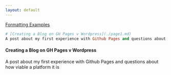 ```yaml
---
layout: default
---
```




[Formatting Examples](./example.md)


```ruby
# [Creating a Blog on GH Pages v Wordpress](./page1.md)
A post about my first experience with Github Pages and questions about how viable a platform it is

```

#### Creating a Blog on GH Pages v Wordpress
A post about my first experience with Github Pages and questions about how viable a platform it is
